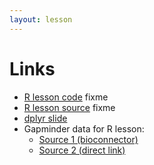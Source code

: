 ```yaml
---
layout: lesson
---
```


# Links

- [R lesson code]() fixme
- [R lesson source]() fixme
- [dplyr slide](gmdplyr.pdf)
- Gapminder data for R lesson: 
    - [Source 1 (bioconnector)](http://bioconnector.org/data/gapminder.csv)
    - [Source 2 (direct link)](gapminder.csv)
